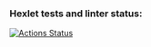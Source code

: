 ### Hexlet tests and linter status:
[![Actions Status](https://github.com/wayoki/frontend-project-46/actions/workflows/hexlet-check.yml/badge.svg)](https://github.com/wayoki/frontend-project-46/actions)